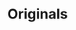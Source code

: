 ---
inv_num: 2012-031
add_credit:
url: 2012-031-originals
title: Originals
year: '2012'
display_year: '2012'
medium: 'Soggy corn flakes, milk, spoon, bowl. '
dims: 6 x 6 X 3
pitch:
ps:
live_url:
youtube:
related_code:
subheading:
download:
commission:
layout: things-i-made
---